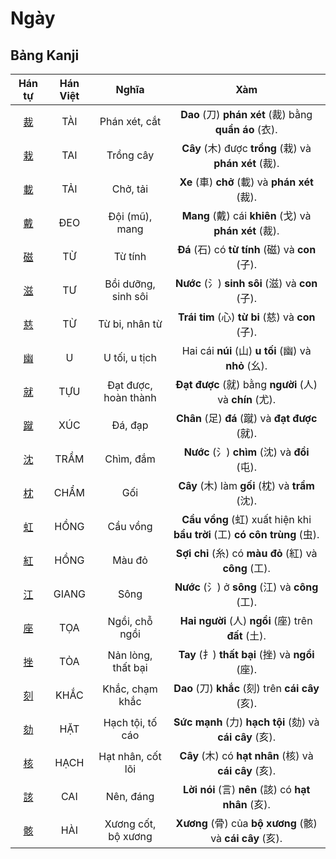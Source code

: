 # Ngày

## Bảng Kanji

| Hán tự | Hán Việt | Nghĩa | Xàm |
| :---: | :---: | :---: | :---: |
| [<span class="stroke-order">裁</span>](https://mazii.net/vi-VN/search/kanji/javi/%E8%A3%81) | TÀI | Phán xét, cắt | **Dao** (刀) **phán xét** (裁) bằng **quần áo** (衣). |
| [<span class="stroke-order">栽</span>](https://mazii.net/vi-VN/search/kanji/javi/%E6%A0%BD) | TAI | Trồng cây | **Cây** (木) được **trồng** (栽) và **phán xét** (裁). |
| [<span class="stroke-order">載</span>](https://mazii.net/vi-VN/search/kanji/javi/%E8%BC%89) | TẢI | Chở, tải | **Xe** (車) **chở** (載) và **phán xét** (裁). |
| [<span class="stroke-order">戴</span>](https://mazii.net/vi-VN/search/kanji/javi/%E6%88%B4) | ĐEO | Đội (mũ), mang | **Mang** (戴) cái **khiên** (戈) và **phán xét** (裁). |
| [<span class="stroke-order">磁</span>](https://mazii.net/vi-VN/search/kanji/javi/%E7%A3%81) | TỪ | Từ tính | **Đá** (石) có **từ tính** (磁) và **con** (子). |
| [<span class="stroke-order">滋</span>](https://mazii.net/vi-VN/search/kanji/javi/%E6%BB%8B) | TƯ | Bồi dưỡng, sinh sôi | **Nước** (氵) **sinh sôi** (滋) và **con** (子). |
| [<span class="stroke-order">慈</span>](https://mazii.net/vi-VN/search/kanji/javi/%E6%85%88) | TỪ | Từ bi, nhân từ | **Trái tim** (心) **từ bi** (慈) và **con** (子). |
| [<span class="stroke-order">幽</span>](https://mazii.net/vi-VN/search/kanji/javi/%E5%B9%BD) | U | U tối, u tịch | Hai cái **núi** (山) **u tối** (幽) và **nhỏ** (幺). |
| [<span class="stroke-order">就</span>](https://mazii.net/vi-VN/search/kanji/javi/%E5%B0%B1) | TỰU | Đạt được, hoàn thành | **Đạt được** (就) bằng **người** (人) và **chín** (尤). |
| [<span class="stroke-order">蹴</span>](https://mazii.net/vi-VN/search/kanji/javi/%E8%B9%B4) | XÚC | Đá, đạp | **Chân** (足) **đá** (蹴) và **đạt được** (就). |
| [<span class="stroke-order">沈</span>](https://mazii.net/vi-VN/search/kanji/javi/%E6%B2%88) | TRẦM | Chìm, đắm | **Nước** (氵) **chìm** (沈) và **đồi** (屯). |
| [<span class="stroke-order">枕</span>](https://mazii.net/vi-VN/search/kanji/javi/%E6%9E%95) | CHẨM | Gối | **Cây** (木) làm **gối** (枕) và **trầm** (沈). |
| [<span class="stroke-order">虹</span>](https://mazii.net/vi-VN/search/kanji/javi/%E8%99%B9) | HỒNG | Cầu vồng | **Cầu vồng** (虹) xuất hiện khi **bầu trời** (工) **có côn trùng** (虫). |
| [<span class="stroke-order">紅</span>](https://mazii.net/vi-VN/search/kanji/javi/%E7%B4%85) | HỒNG | Màu đỏ | **Sợi chỉ** (糸) có **màu đỏ** (紅) và **công** (工). |
| [<span class="stroke-order">江</span>](https://mazii.net/vi-VN/search/kanji/javi/%E6%B1%9F) | GIANG | Sông | **Nước** (氵) ở **sông** (江) và **công** (工). |
| [<span class="stroke-order">座</span>](https://mazii.net/vi-VN/search/kanji/javi/%E5%BA%A7) | TỌA | Ngồi, chỗ ngồi | **Hai người** (人) **ngồi** (座) trên **đất** (土). |
| [<span class="stroke-order">挫</span>](https://mazii.net/vi-VN/search/kanji/javi/%E6%8C%AB) | TỎA | Nản lòng, thất bại | **Tay** (扌) **thất bại** (挫) và **ngồi** (座). |
| [<span class="stroke-order">刻</span>](https://mazii.net/vi-VN/search/kanji/javi/%E5%88%BB) | KHẮC | Khắc, chạm khắc | **Dao** (刀) **khắc** (刻) trên **cái cây** (亥). |
| [<span class="stroke-order">劾</span>](https://mazii.net/vi-VN/search/kanji/javi/%E5%8A%BE) | HẶT | Hạch tội, tố cáo | **Sức mạnh** (力) **hạch tội** (劾) và **cái cây** (亥). |
| [<span class="stroke-order">核</span>](https://mazii.net/vi-VN/search/kanji/javi/%E6%A0%B8) | HẠCH | Hạt nhân, cốt lõi | **Cây** (木) có **hạt nhân** (核) và **cái cây** (亥). |
| [<span class="stroke-order">該</span>](https://mazii.net/vi-VN/search/kanji/javi/%E8%A9%B2) | CAI | Nên, đáng | **Lời nói** (言) **nên** (該) có **hạt nhân** (亥). |
| [<span class="stroke-order">骸</span>](https://mazii.net/vi-VN/search/kanji/javi/%E9%AA%B8) | HÀI | Xương cốt, bộ xương | **Xương** (骨) của **bộ xương** (骸) và **cái cây** (亥). |

